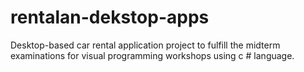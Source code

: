 # rentalan-dekstop-apps
Desktop-based car rental application project to fulfill the midterm examinations for visual programming workshops using c # language.
